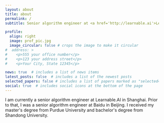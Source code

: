 ```yaml
---
layout: about
title: about
permalink: /
subtitle: Senior algorithm engineer at <a href='http://learnable.ai'>Learnable.AI</a>, Shanghai.

profile:
  align: right
  image: prof_pic.jpg
  image_circular: false # crops the image to make it circular
#  address: >
#    <p>555 your office number</p>
#    <p>123 your address street</p>
#    <p>Your City, State 12345</p>

news: true  # includes a list of news items
latest_posts: false  # includes a list of the newest posts
selected_papers: false # includes a list of papers marked as "selected={true}"
social: true  # includes social icons at the bottom of the page
---
```

I am currently a senior algorithm engineer at Learnable.AI in Shanghai. Prior to that, I was a senior algorithm engineer at Baidu in Beijing. 
I received my master's degree from Purdue University and bachelor's degree from Shandong University.
